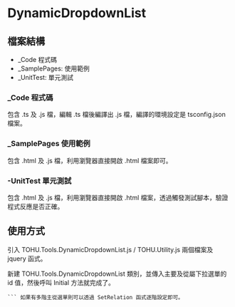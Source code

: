 # DynamicDropdownList

## 檔案結構

* _Code 程式碼
* _SamplePages: 使用範例
* _UnitTest: 單元測試

### _Code 程式碼

包含 .ts 及 .js 檔，編輯 .ts 檔後編譯出 .js 檔，編譯的環境設定是 tsconfig.json 檔案。

### _SamplePages 使用範例

包含 .html 及 .js 檔，利用瀏覽器直接開啟 .html 檔案即可。

### -UnitTest 單元測試

包含 .html 及 .js 檔，利用瀏覽器直接開啟 .html 檔案，透過觸發測試腳本，驗證程式反應是否正確。

## 使用方式

引入 TOHU.Tools.DynamicDropdownList.js / TOHU.Utility.js 兩個檔案及 jquery 函式。

新建 TOHU.Tools.DynamicDropdownList 類別，並傳入主要及從屬下拉選單的 id 值，然後呼叫 Initial 方法就完成了。

``` 多階主從選單時如何設定？
``` 如果有多階主從選單則可以透過 SetRelation 函式逐階設定即可。
